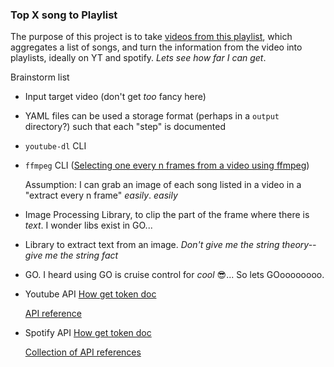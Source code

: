 ### Top X song to Playlist

The purpose of this project is to take [videos from this playlist](https://www.youtube.com/playlist?list=PLmwSy7fG5qDHG9sFkmsigjkmz9iqm_s8B), which aggregates a list of songs, and turn the information from the video into playlists, ideally on YT and spotify. _Lets see how far I can get_.

Brainstorm list
- Input target video (don't get _too_ fancy here)
- YAML files can be used a storage format (perhaps in a `output` directory?) such that each "step" is documented
- `youtube-dl` CLI
- `ffmpeg` CLI ([Selecting one every n frames from a video using ffmpeg](https://superuser.com/questions/1274661/selecting-one-every-n-frames-from-a-video-using-ffmpeg))

    Assumption: I can grab an image of each song listed in a video in a "extract every n frame" _easily_. _*easily*_
- Image Processing Library, to clip the part of the frame where there is _text_. I wonder libs exist in GO...
- Library to extract text from an image. _Don't give me the string theory-- give me the string *fact*_
- GO. I heard using GO is cruise control for _cool_ 😎... So lets GOoooooooo.
- Youtube API
    [How get token doc](https://developers.google.com/youtube/registering_an_application)

    [API reference](https://developers.google.com/youtube/v3/docs)
- Spotify API
    [How get token doc](https://developer.spotify.com/documentation/general/guides/authorization-guide/)

    [Collection of API references](https://developer.spotify.com/documentation/)

